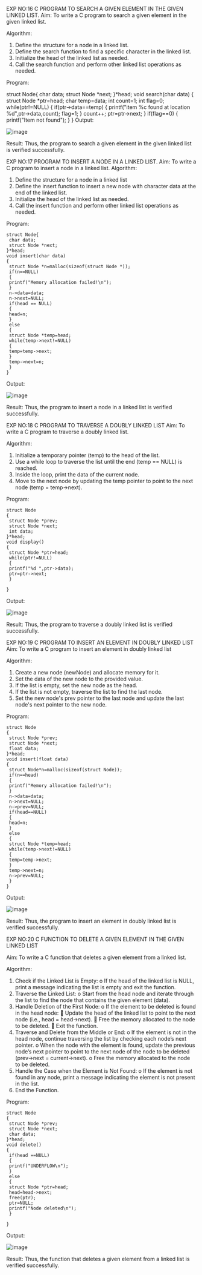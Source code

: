 EXP NO:16 C PROGRAM TO SEARCH A GIVEN ELEMENT IN THE GIVEN LINKED LIST.
Aim:
To write a C program to search a given element in the given linked list.

Algorithm:
1.	Define the structure for a node in a linked list.
2.	Define the search function to find a specific character in the linked list.
3.	Initialize the head of the linked list as needed.
4.	Call the search function and perform other linked list operations as needed.
 
Program:

struct Node{
 char data;
 struct Node *next;
}*head;
void search(char data)
{
 struct Node *ptr=head;
 char temp=data;
 int count=1;
 int flag=0;
 while(ptr!=NULL)
 {
 if(ptr->data==temp)
 {
 printf("item %c found at location %d",ptr->data,count);
 flag=1;
 }
 count++;
 ptr=ptr->next;
 }
 if(flag==0)
 {
 printf("Item not found");
 }
}
Output:

![image](https://github.com/user-attachments/assets/5e9dae8b-12e9-4eb7-9862-665e399754e1)



Result:
Thus, the program to search a given element in the given linked list is verified successfully.


 
EXP NO:17  PROGRAM TO INSERT A NODE IN A LINKED LIST.
Aim:
To write a C program to insert a node in a linked list.
Algorithm:
1.	Define the structure for a node in a linked list
2.	Define the insert function to insert a new node with character data at the end of the linked list.
3.	Initialize the head of the linked list as needed.
4.	Call the insert function and perform other linked list operations as needed.
 
Program:

```
struct Node{
 char data;
 struct Node *next;
}*head;
void insert(char data)
{
 struct Node *n=malloc(sizeof(struct Node *));
 if(n==NULL)
 {
 printf("Memory allocation failed!\n");
 }
 n->data=data;
 n->next=NULL;
 if(head == NULL)
 {
 head=n;
 }
 else
 {
 struct Node *temp=head;
 while(temp->next!=NULL)
 {
 temp=temp->next;
 }
 temp->next=n;
 }
}
```
Output:

![image](https://github.com/user-attachments/assets/22e56ea3-661b-45e3-8ab4-e9fb36ae6e8b)

 
Result:
Thus, the program to insert a node in a linked list is verified successfully.


 
EXP NO:18 C PROGRAM TO TRAVERSE A DOUBLY LINKED LIST
Aim:
To write a C program to traverse a doubly linked list.

Algorithm:
1.	Initialize a temporary pointer (temp) to the head of the list.
2.	Use a while loop to traverse the list until the end (temp == NULL) is reached.
3.	Inside the loop, print the data of the current node.
4.	Move to the next node by updating the temp pointer to point to the next node (temp = temp->next).
 
Program:

```
struct Node
{
 struct Node *prev;
 struct Node *next;
 int data;
}*head;
void display()
{
 struct Node *ptr=head;
 while(ptr!=NULL)
 {
 printf("%d ",ptr->data);
 ptr=ptr->next;
 }

}
```
Output:

![image](https://github.com/user-attachments/assets/1df1ab36-20d0-4771-8911-ae1bc6e23ddd)


Result:
Thus, the program to traverse a doubly linked list is verified successfully. 



EXP NO:19 C PROGRAM TO INSERT AN ELEMENT IN DOUBLY LINKED LIST
Aim:
To write a C program to insert an element in doubly linked list

Algorithm:
1.	Create a new node (newNode) and allocate memory for it.
2.	Set the data of the new node to the provided value.
3.	If the list is empty, set the new node as the head.
4.	If the list is not empty, traverse the list to find the last node.
5.	Set the new node's prev pointer to the last node and update the last node's next pointer to the new node.
 
Program:

```
struct Node
{
 struct Node *prev;
 struct Node *next;
 float data;
}*head;
void insert(float data)
{
 struct Node*n=malloc(sizeof(struct Node));
 if(n==head)
 {
 printf("Memory allocation failed!\n");
 }
 n->data=data;
 n->next=NULL;
 n->prev=NULL;
 if(head==NULL)
 {
 head=n;
 }
 else
 {
 struct Node *temp=head;
 while(temp->next!=NULL)
 {
 temp=temp->next;
 }
 temp->next=n;
 n->prev=NULL;
 }
}
```
Output:

![image](https://github.com/user-attachments/assets/66344610-d130-49e3-a161-48443016b5d3)


Result:
Thus, the program to insert an element in doubly linked list is verified successfully.




EXP NO:20 C FUNCTION TO DELETE A GIVEN ELEMENT IN THE GIVEN LINKED LIST




Aim:
To write a C function that deletes a given element from a linked list.

Algorithm:
1.	Check if the Linked List is Empty:
o	If the head of the linked list is NULL, print a message indicating the list is empty and exit the function.
2.	Traverse the Linked List:
o	Start from the head node and iterate through the list to find the node that contains the given element (data).
3.	Handle Deletion of the First Node:
o	If the element to be deleted is found in the head node:
	Update the head of the linked list to point to the next node (i.e., head = head->next).
	Free the memory allocated to the node to be deleted.
	Exit the function.
4.	Traverse and Delete from the Middle or End:
o	If the element is not in the head node, continue traversing the list by checking each node’s next pointer.
o	When the node with the element is found, update the previous node’s next pointer to point to the next node of the node to be deleted (prev->next = current->next).
o	Free the memory allocated to the node to be deleted.
5.	Handle the Case when the Element is Not Found:
o	If the element is not found in any node, print a message indicating the element is not present in the list.
6.	End the Function.


Program:

```
struct Node
{
 struct Node *prev;
 struct Node *next;
 char data;
}*head;
void delete()
{
 if(head ==NULL)
 {
 printf("UNDERFLOW\n");
 }
 else
 {
 struct Node *ptr=head;
 head=head->next;
 free(ptr);
 ptr=NULL;
 printf("Node deleted\n");
 }

}
```
Output:

![image](https://github.com/user-attachments/assets/112cdd0e-904b-427a-98f6-43ce31de7cce)





Result:
Thus, the function that deletes a given element from a linked list is verified successfully.





